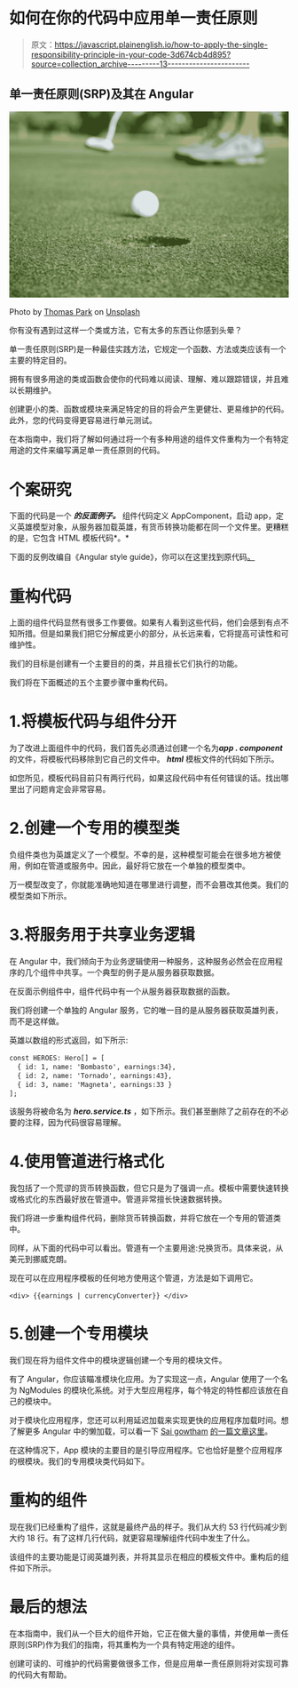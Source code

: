 # 如何在你的代码中应用单一责任原则

> 原文：<https://javascript.plainenglish.io/how-to-apply-the-single-responsibility-principle-in-your-code-3d674cb4d895?source=collection_archive---------13----------------------->

## 单一责任原则(SRP)及其在 Angular

![](img/797374e5fb1f068547f6c9c09ef4521f.png)

Photo by [Thomas Park](https://unsplash.com/@thomascpark?utm_source=medium&utm_medium=referral) on [Unsplash](https://unsplash.com?utm_source=medium&utm_medium=referral)

你有没有遇到过这样一个类或方法，它有太多的东西让你感到头晕？

单一责任原则(SRP)是一种最佳实践方法，它规定一个函数、方法或类应该有一个主要的特定目的。

拥有有很多用途的类或函数会使你的代码难以阅读、理解、难以跟踪错误，并且难以长期维护。

创建更小的类、函数或模块来满足特定的目的将会产生更健壮、更易维护的代码。此外，您的代码变得更容易进行单元测试。

在本指南中，我们将了解如何通过将一个有多种用途的组件文件重构为一个有特定用途的文件来编写满足单一责任原则的代码。

# 个案研究

下面的代码是一个 ***的反面例子。*** 组件代码定义 AppComponent，启动 app，定义英雄模型对象，从服务器加载英雄，有货币转换功能都在同一个文件里。更糟糕的是，它包含 HTML 模板代码*。*

下面的反例改编自《Angular style guide》，你可以在这里找到原代码[。](https://angular.io/guide/styleguide)

# 重构代码

上面的组件代码显然有很多工作要做。如果有人看到这些代码，他们会感到有点不知所措。但是如果我们把它分解成更小的部分，从长远来看，它将提高可读性和可维护性。

我们的目标是创建有一个主要目的的类，并且擅长它们执行的功能。

我们将在下面概述的五个主要步骤中重构代码。

# 1.将模板代码与组件分开

为了改进上面组件中的代码，我们首先必须通过创建一个名为***app . component***的文件，将模板代码移除到它自己的文件中。 ***html*** 模板文件的代码如下所示。

如您所见，模板代码目前只有两行代码，如果这段代码中有任何错误的话。找出哪里出了问题肯定会非常容易。

# 2.创建一个专用的模型类

负组件类也为英雄定义了一个模型。不幸的是，这种模型可能会在很多地方被使用，例如在管道或服务中。因此，最好将它放在一个单独的模型类中。

万一模型改变了，你就能准确地知道在哪里进行调整，而不会篡改其他类。我们的模型类如下所示。

# 3.将服务用于共享业务逻辑

在 Angular 中，我们倾向于为业务逻辑使用一种服务，这种服务必然会在应用程序的几个组件中共享。一个典型的例子是从服务器获取数据。

在反面示例组件中，组件代码中有一个从服务器获取数据的函数。

我们将创建一个单独的 Angular 服务，它的唯一目的是从服务器获取英雄列表，而不是这样做。

英雄以数组的形式返回，如下所示:

```
const HEROES: Hero[] = [
  { id: 1, name: 'Bombasto', earnings:34},
  { id: 2, name: 'Tornado', earnings:43},
  { id: 3, name: 'Magneta', earnings:33 }
];
```

该服务将被命名为 ***hero.service.ts*** ，如下所示。我们甚至删除了之前存在的不必要的注释，因为代码很容易理解。

# 4.使用管道进行格式化

我包括了一个荒谬的货币转换函数，但它只是为了强调一点。模板中需要快速转换或格式化的东西最好放在管道中。管道非常擅长快速数据转换。

我们将进一步重构组件代码，删除货币转换函数，并将它放在一个专用的管道类中。

同样，从下面的代码中可以看出。管道有一个主要用途:兑换货币。具体来说，从美元到挪威克朗。

现在可以在应用程序模板的任何地方使用这个管道，方法是如下调用它。

```
<div> {{earnings | currencyConverter}} </div>
```

# 5.创建一个专用模块

我们现在将为组件文件中的模块逻辑创建一个专用的模块文件。

有了 Angular，你应该瞄准模块化应用。为了实现这一点，Angular 使用了一个名为 NgModules 的模块化系统。对于大型应用程序，每个特定的特性都应该放在自己的模块中。

对于模块化应用程序，您还可以利用延迟加载来实现更快的应用程序加载时间。想了解更多 Angular 中的懒加载，可以看一下 [Sai gowtham](https://medium.com/u/5bcfd37b5075?source=post_page-----3d674cb4d895--------------------------------) [的一篇文章这里](https://codeburst.io/how-to-implement-lazy-loading-in-angular-bb2a670b34d)。

在这种情况下，App 模块的主要目的是引导应用程序。它也恰好是整个应用程序的根模块。我们的专用模块类代码如下。

# 重构的组件

现在我们已经重构了组件，这就是最终产品的样子。我们从大约 53 行代码减少到大约 18 行。有了这样几行代码，就更容易理解组件代码中发生了什么。

该组件的主要功能是订阅英雄列表，并将其显示在相应的模板文件中。重构后的组件如下所示。

# 最后的想法

在本指南中，我们从一个巨大的组件开始，它正在做大量的事情，并使用单一责任原则(SRP)作为我们的指南，将其重构为一个具有特定用途的组件。

创建可读的、可维护的代码需要做很多工作，但是应用单一责任原则将对实现可靠的代码大有帮助。